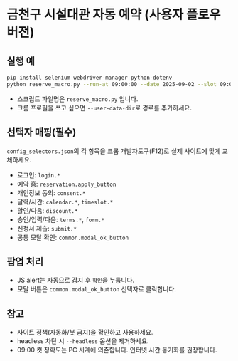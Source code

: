 
# 금천구 시설대관 자동 예약 (사용자 플로우 버전)

## 실행 예
```bash
pip install selenium webdriver-manager python-dotenv
python reserve_macro.py --run-at 09:00:00 --date 2025-09-02 --slot 09:00 --people 2 --purpose 테니스
```
- 스크립트 파일명은 `reserve_macro.py` 입니다.
- 크롬 프로필을 쓰고 싶으면 `--user-data-dir`로 경로를 추가하세요.

## 선택자 매핑(필수)
`config_selectors.json`의 각 항목을 크롬 개발자도구(F12)로 실제 사이트에 맞게 교체하세요.
- 로그인: `login.*`
- 예약 홈: `reservation.apply_button`
- 개인정보 동의: `consent.*`
- 달력/시간: `calendar.*`, `timeslot.*`
- 할인/다음: `discount.*`
- 승인/입력/다음: `terms.*`, `form.*`
- 신청서 제출: `submit.*`
- 공통 모달 확인: `common.modal_ok_button`

## 팝업 처리
- JS alert는 자동으로 감지 후 `확인`을 누릅니다.
- 모달 버튼은 `common.modal_ok_button` 선택자로 클릭합니다.

## 참고
- 사이트 정책(자동화/봇 금지)을 확인하고 사용하세요.
- headless 차단 시 `--headless` 옵션을 제거하세요.
- 09:00 컷 정확도는 PC 시계에 의존합니다. 인터넷 시간 동기화를 권장합니다.
